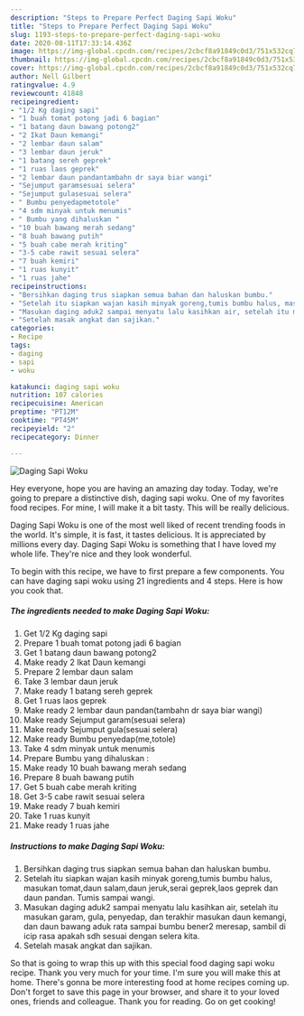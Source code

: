 ```yaml
---
description: "Steps to Prepare Perfect Daging Sapi Woku"
title: "Steps to Prepare Perfect Daging Sapi Woku"
slug: 1193-steps-to-prepare-perfect-daging-sapi-woku
date: 2020-08-11T17:33:14.436Z
image: https://img-global.cpcdn.com/recipes/2cbcf8a91849c0d3/751x532cq70/daging-sapi-woku-foto-resep-utama.jpg
thumbnail: https://img-global.cpcdn.com/recipes/2cbcf8a91849c0d3/751x532cq70/daging-sapi-woku-foto-resep-utama.jpg
cover: https://img-global.cpcdn.com/recipes/2cbcf8a91849c0d3/751x532cq70/daging-sapi-woku-foto-resep-utama.jpg
author: Nell Gilbert
ratingvalue: 4.9
reviewcount: 41848
recipeingredient:
- "1/2 Kg daging sapi"
- "1 buah tomat potong jadi 6 bagian"
- "1 batang daun bawang potong2"
- "2 Ikat Daun kemangi"
- "2 lembar daun salam"
- "3 lembar daun jeruk"
- "1 batang sereh geprek"
- "1 ruas laos geprek"
- "2 lembar daun pandantambahn dr saya biar wangi"
- "Sejumput garamsesuai selera"
- "Sejumput gulasesuai selera"
- " Bumbu penyedapmetotole"
- "4 sdm minyak untuk menumis"
- " Bumbu yang dihaluskan "
- "10 buah bawang merah sedang"
- "8 buah bawang putih"
- "5 buah cabe merah kriting"
- "3-5 cabe rawit sesuai selera"
- "7 buah kemiri"
- "1 ruas kunyit"
- "1 ruas jahe"
recipeinstructions:
- "Bersihkan daging trus siapkan semua bahan dan haluskan bumbu."
- "Setelah itu siapkan wajan kasih minyak goreng,tumis bumbu halus, masukan tomat,daun salam,daun jeruk,serai geprek,laos geprek dan daun pandan. Tumis sampai wangi."
- "Masukan daging aduk2 sampai menyatu lalu kasihkan air, setelah itu masukan garam, gula, penyedap, dan terakhir masukan daun kemangi, dan daun bawang aduk rata sampai bumbu bener2 meresap, sambil di icip rasa apakah sdh sesuai dengan selera kita."
- "Setelah masak angkat dan sajikan."
categories:
- Recipe
tags:
- daging
- sapi
- woku

katakunci: daging sapi woku 
nutrition: 107 calories
recipecuisine: American
preptime: "PT12M"
cooktime: "PT45M"
recipeyield: "2"
recipecategory: Dinner

---
```



![Daging Sapi Woku](https://img-global.cpcdn.com/recipes/2cbcf8a91849c0d3/751x532cq70/daging-sapi-woku-foto-resep-utama.jpg)

Hey everyone, hope you are having an amazing day today. Today, we're going to prepare a distinctive dish, daging sapi woku. One of my favorites food recipes. For mine, I will make it a bit tasty. This will be really delicious.

Daging Sapi Woku is one of the most well liked of recent trending foods in the world. It's simple, it is fast, it tastes delicious. It is appreciated by millions every day. Daging Sapi Woku is something that I have loved my whole life. They're nice and they look wonderful.




To begin with this recipe, we have to first prepare a few components. You can have daging sapi woku using 21 ingredients and 4 steps. Here is how you cook that.

<!--inarticleads1-->

##### The ingredients needed to make Daging Sapi Woku:

1. Get 1/2 Kg daging sapi
1. Prepare 1 buah tomat potong jadi 6 bagian
1. Get 1 batang daun bawang potong2
1. Make ready 2 Ikat Daun kemangi
1. Prepare 2 lembar daun salam
1. Take 3 lembar daun jeruk
1. Make ready 1 batang sereh geprek
1. Get 1 ruas laos geprek
1. Make ready 2 lembar daun pandan(tambahn dr saya biar wangi)
1. Make ready Sejumput garam(sesuai selera)
1. Make ready Sejumput gula(sesuai selera)
1. Make ready  Bumbu penyedap(me,totole)
1. Take 4 sdm minyak untuk menumis
1. Prepare  Bumbu yang dihaluskan :
1. Make ready 10 buah bawang merah sedang
1. Prepare 8 buah bawang putih
1. Get 5 buah cabe merah kriting
1. Get 3-5 cabe rawit sesuai selera
1. Make ready 7 buah kemiri
1. Take 1 ruas kunyit
1. Make ready 1 ruas jahe




<!--inarticleads2-->

##### Instructions to make Daging Sapi Woku:

1. Bersihkan daging trus siapkan semua bahan dan haluskan bumbu.
1. Setelah itu siapkan wajan kasih minyak goreng,tumis bumbu halus, masukan tomat,daun salam,daun jeruk,serai geprek,laos geprek dan daun pandan. Tumis sampai wangi.
1. Masukan daging aduk2 sampai menyatu lalu kasihkan air, setelah itu masukan garam, gula, penyedap, dan terakhir masukan daun kemangi, dan daun bawang aduk rata sampai bumbu bener2 meresap, sambil di icip rasa apakah sdh sesuai dengan selera kita.
1. Setelah masak angkat dan sajikan.




So that is going to wrap this up with this special food daging sapi woku recipe. Thank you very much for your time. I'm sure you will make this at home. There's gonna be more interesting food at home recipes coming up. Don't forget to save this page in your browser, and share it to your loved ones, friends and colleague. Thank you for reading. Go on get cooking!
